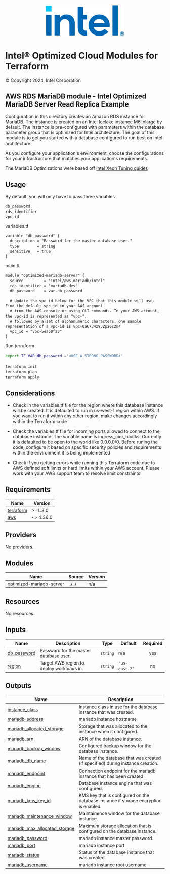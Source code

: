 
<p align="center">
  <img src="https://github.com/intel/terraform-intel-aws-mariadb/blob/main/images/logo-classicblue-800px.png" alt="Intel Logo" width="250"/>
</p>

# Intel® Optimized Cloud Modules for Terraform

© Copyright 2024, Intel Corporation

## AWS RDS MariaDB module - Intel Optimized MariaDB Server Read Replica Example

Configuration in this directory creates an Amazon RDS instance for MariaDB. The instance is created on an Intel Icelake instance M6i.xlarge by default. The instance is pre-configured with parameters within the database parameter group that is optimized for Intel architecture. The goal of this module is to get you started with a database configured to run best on Intel architecture.

As you configure your application's environment, choose the configurations for your infrastructure that matches your application's requirements.

The MariaDB Optimizations were based off [Intel Xeon Tuning guides](<https://www.intel.com/content/www/us/en/developer/articles/guide/open-source-database-tuning-guide-on-xeon-systems.html>)

## Usage

By default, you will only have to pass three variables
```hcl
db_password
rds_identifier
vpc_id
```

variables.tf
```hcl
variable "db_password" {
  description = "Password for the master database user."
  type        = string
  sensitive   = true
}
```

main.tf
```hcl
module "optimized-mariadb-server" {
  source         = "intel/aws-mariadb/intel"
  rds_identifier = "mariadb-dev"
  db_password    = var.db_password

  # Update the vpc_id below for the VPC that this module will use. Find the default vpc-id in your AWS account
  # from the AWS console or using CLI commands. In your AWS account, the vpc-id is represented as "vpc-",
  # followed by a set of alphanumeric characters. One sample representation of a vpc-id is vpc-0a6734z932p20c2m4
  vpc_id = "vpc-5ea60f23"
}

```

Run terraform

```bash
export TF_VAR_db_password ='<USE_A_STRONG_PASSWORD>'

terraform init  
terraform plan
terraform apply
```

## Considerations

- Check in the variables.tf file for the region where this database instance will be created. It is defaulted to run in us-west-1 region within AWS. If you want to run it within any other region, make changes accordingly within the Terraform code

- Check the variables.tf file for incoming ports allowed to connect to the database instance. The variable name is ingress_cidr_blocks. Currently it is defaulted to be open to the world like 0.0.0.0/0. Before runing the code, configure it based on specific security policies and requirements within the environment it is being implemented

- Check if you getting errors while running this Terraform code due to AWS defined soft limits or hard limits within your AWS account. Please work with your AWS support team to resolve limit constraints

<!-- BEGINNING OF PRE-COMMIT-TERRAFORM DOCS HOOK -->
## Requirements

| Name | Version |
|------|---------|
| <a name="requirement_terraform"></a> [terraform](#requirement\_terraform) | >=1.3.0 |
| <a name="requirement_aws"></a> [aws](#requirement\_aws) | ~> 4.36.0 |

## Providers

No providers.

## Modules

| Name | Source | Version |
|------|--------|---------|
| <a name="module_optimized-mariadb-server"></a> [optimized-mariadb-server](#module\_optimized-mariadb-server) | ../../ | n/a |

## Resources

No resources.

## Inputs

| Name | Description | Type | Default | Required |
|------|-------------|------|---------|:--------:|
| <a name="input_db_password"></a> [db\_password](#input\_db\_password) | Password for the master database user. | `string` | n/a | yes |
| <a name="input_region"></a> [region](#input\_region) | Target AWS region to deploy workloads in. | `string` | `"us-east-2"` | no |

## Outputs

| Name | Description |
|------|-------------|
| <a name="output_instance_class"></a> [instance\_class](#output\_instance\_class) | Instance class in use for the database instance that was created. |
| <a name="output_mariadb_address"></a> [mariadb\_address](#output\_mariadb\_address) | mariadb instance hostname |
| <a name="output_mariadb_allocated_storage"></a> [mariadb\_allocated\_storage](#output\_mariadb\_allocated\_storage) | Storage that was allocated to the instance when it configured. |
| <a name="output_mariadb_arn"></a> [mariadb\_arn](#output\_mariadb\_arn) | ARN of the database instance. |
| <a name="output_mariadb_backup_window"></a> [mariadb\_backup\_window](#output\_mariadb\_backup\_window) | Configured backup window for the database instance. |
| <a name="output_mariadb_db_name"></a> [mariadb\_db\_name](#output\_mariadb\_db\_name) | Name of the database that was created (if specified) during instance creation. |
| <a name="output_mariadb_endpoint"></a> [mariadb\_endpoint](#output\_mariadb\_endpoint) | Connection endpoint for the mariadb instance that has been created |
| <a name="output_mariadb_engine"></a> [mariadb\_engine](#output\_mariadb\_engine) | Database instance engine that was configured. |
| <a name="output_mariadb_kms_key_id"></a> [mariadb\_kms\_key\_id](#output\_mariadb\_kms\_key\_id) | KMS key that is configured on the database instance if storage encryption is enabled. |
| <a name="output_mariadb_maintenance_window"></a> [mariadb\_maintenance\_window](#output\_mariadb\_maintenance\_window) | Maintainence window for the database instance. |
| <a name="output_mariadb_max_allocated_storage"></a> [mariadb\_max\_allocated\_storage](#output\_mariadb\_max\_allocated\_storage) | Maximum storage allocation that is configured on the database instance. |
| <a name="output_mariadb_password"></a> [mariadb\_password](#output\_mariadb\_password) | mariadb instance master password. |
| <a name="output_mariadb_port"></a> [mariadb\_port](#output\_mariadb\_port) | mariadb instance port |
| <a name="output_mariadb_status"></a> [mariadb\_status](#output\_mariadb\_status) | Status of the database instance that was created. |
| <a name="output_mariadb_username"></a> [mariadb\_username](#output\_mariadb\_username) | mariadb instance root username |
<!-- END OF PRE-COMMIT-TERRAFORM DOCS HOOK -->
